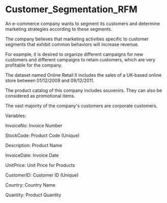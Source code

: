 ﻿# Customer_Segmentation_RFM
An e-commerce company wants to segment its customers and determine marketing strategies according to these segments.

The company believes that marketing activities specific to customer segments that exhibit common behaviors will increase revenue.

For example, it is desired to organize different campaigns for new customers and different campaigns to retain customers, which are very profitable for the company.

The dataset named Online Retail II includes the sales of a UK-based online store between 01/12/2009 and 09/12/2011.

The product catalog of this company includes souvenirs. They can also be considered as promotional items.

The vast majority of the company's customers are corporate customers.


Variables:

InvoiceNo: Invoice Number

StockCode: Product Code (Unique)

Description: Product Name

InvoiceDate: Invoice Date

UnitPrice: Unit Price for Products

CustomerID: Customer ID (Unique)

Country: Country Name

Quantity: Product Quantity
